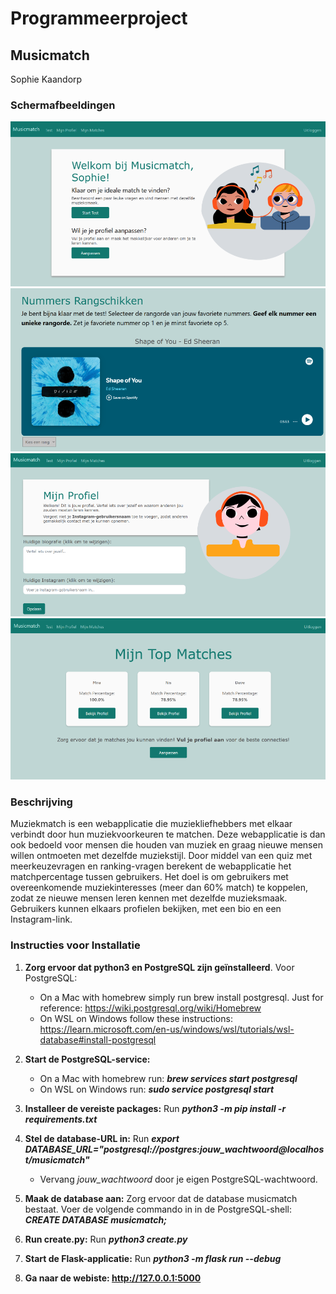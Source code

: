 # Programmeerproject
## **Musicmatch**
Sophie Kaandorp

### Schermafbeeldingen
![Home](home.png)
![Rang](rang.png)
![Mijn Profiel](mijn_profiel.png)
![Matches](matches.png)

### Beschrijving
Muziekmatch is een webapplicatie die muziekliefhebbers met elkaar verbindt door hun muziekvoorkeuren te matchen. Deze webapplicatie is dan ook bedoeld voor mensen die houden van muziek en graag nieuwe mensen willen ontmoeten met dezelfde muziekstijl. Door middel van een quiz met meerkeuzevragen en ranking-vragen berekent de webapplicatie het matchpercentage tussen gebruikers. Het doel is om gebruikers met overeenkomende muziekinteresses (meer dan 60% match) te koppelen, zodat ze nieuwe mensen leren kennen met dezelfde muzieksmaak. Gebruikers kunnen elkaars profielen bekijken, met een bio en een Instagram-link. 

### Instructies voor Installatie
1. **Zorg ervoor dat python3 en PostgreSQL zijn geïnstalleerd**. Voor PostgreSQL:
    - On a Mac with homebrew simply run brew install postgresql. Just for reference: https://wiki.postgresql.org/wiki/Homebrew
    - On WSL on Windows follow these instructions: https://learn.microsoft.com/en-us/windows/wsl/tutorials/wsl-database#install-postgresql

2. **Start de PostgreSQL-service:**
    - On a Mac with homebrew run: ***brew services start postgresql***
    - On WSL on Windows run: ***sudo service postgresql start***

3. **Installeer de vereiste packages:**
Run ***python3 -m pip install -r requirements.txt***

4. **Stel de database-URL in:** Run ***export DATABASE_URL="postgresql://postgres:jouw_wachtwoord@localhost/musicmatch"***
    - Vervang *jouw_wachtwoord* door je eigen PostgreSQL-wachtwoord.

5. **Maak de database aan:** Zorg ervoor dat de database musicmatch bestaat. Voer de volgende commando in in de PostgreSQL-shell:
***CREATE DATABASE musicmatch;***

6. **Run create.py:**
Run 
***python3 create.py***

7. **Start de Flask-applicatie:**
Run 
***python3 -m flask run --debug***

8. **Ga naar de webiste: http://127.0.0.1:5000**


